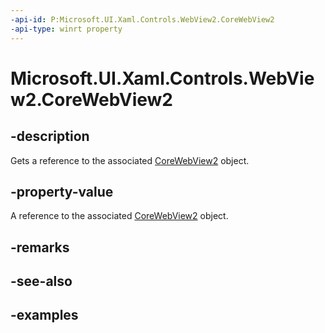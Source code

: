 ```yaml
---
-api-id: P:Microsoft.UI.Xaml.Controls.WebView2.CoreWebView2
-api-type: winrt property
---
```


# Microsoft.UI.Xaml.Controls.WebView2.CoreWebView2

<!--
public Microsoft.Web.WebView2.Core.CoreWebView2 CoreWebView2 { get; }
-->

## -description

Gets a reference to the associated [CoreWebView2](/microsoft-edge/webview2/reference/winrt/microsoft_web_webview2_core/corewebview2?view=webview2-winrt-1.0.1054.31) object.

## -property-value

A reference to the associated [CoreWebView2](/microsoft-edge/webview2/reference/winrt/microsoft_web_webview2_core/corewebview2?view=webview2-winrt-1.0.1054.31) object.

## -remarks

## -see-also

## -examples
